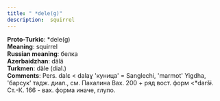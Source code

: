 ```yaml
---
title: " *dele(g)"
description:  squirrel
---
```


<strong>Proto-Turkic</strong>:  *dele(g)<br>
<strong>Meaning</strong>:  squirrel<br>
<strong>Russian meaning</strong>:  белка<br>
<strong>Azerbaidzhan</strong>:  dälä<br>
<strong>Turkmen</strong>:  däle (dial.)<br>
<strong>Comments</strong>:  Pers. dalɛ < dalaɣ 'куница' = Sanglechi, 'marmot' Yigdha, 'барсук' тадж. диал., см. Пахалина Вах. 200 + ряд вост. форм <*daršɨ. Ст.-К. 166 - вах. форма иначе, глупо.<br>


